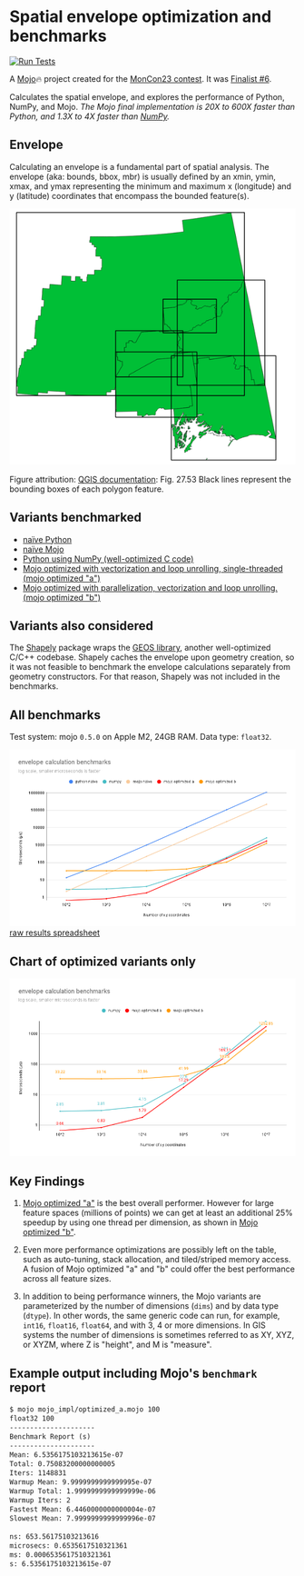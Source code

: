 # Spatial envelope optimization and benchmarks

[![Run Tests](https://github.com/guidorice/modcon23-contest/actions/workflows/tests.yaml/badge.svg)](https://github.com/guidorice/modcon23-contest/actions/workflows/tests.yaml)

A [Mojo](https://github.com/modularml/mojo)🔥 project created for the [MonCon23
contest](https://www.modular.com/mojo). It was
[Finalist #6](https://www.modular.com/newsletters/modverse-weekly-issue-11).

Calculates the spatial envelope, and explores the performance of Python, NumPy,
and Mojo. *The Mojo final implementation is 20X to 600X faster than Python,
and 1.3X to 4X faster than [NumPy](https://numpy.org/).*

## Envelope

Calculating an envelope is a fundamental part of spatial analysis. The envelope
(aka: bounds, bbox, mbr) is usually defined by an xmin, ymin, xmax, and ymax
representing the minimum and maximum x (longitude) and y (latitude) coordinates
that encompass the bounded feature(s).

![bounding box](./docs/img/bounding_box.png)

Figure attribution: [QGIS documentation](https://docs.qgis.org): Fig. 27.53 Black lines represent the bounding boxes of each polygon feature.

## Variants benchmarked

- [naïve Python](./py_impl/naive.py)
- [naïve Mojo](./mojo_impl/naive.mojo)
- [Python using NumPy (well-optimized C code)](./py_impl/optimized_numpy.py)
- [Mojo optimized with vectorization and loop unrolling, single-threaded (mojo optimized "a")](./mojo_impl/optimized_a.mojo)
- [Mojo optimized with parallelization, vectorization and loop unrolling. (mojo optimized "b")](./mojo_impl/optimized_b.mojo)

## Variants also considered

The [Shapely](https://shapely.readthedocs.io/en/stable/) package wraps the
[GEOS library](https://libgeos.org/), another well-optimized C/C++ codebase.
Shapely caches the envelope upon geometry creation, so it was not feasible to
benchmark the envelope calculations separately from geometry constructors. For
that reason, Shapely was not included in the benchmarks.

## All benchmarks

Test system: mojo `0.5.0` on Apple M2, 24GB RAM. Data type: `float32`.

![overall benchmarks](./docs/img/benchmarks-1.png)
[raw results spreadsheet](./docs/benchmark-results.ods)

## Chart of optimized variants only

![optimized benchmarks](./docs/img/benchmarks-2.png)

## Key Findings

1. [Mojo optimized "a"](./mojo_impl/optimized_a.mojo) is the best overall
performer. However for large feature spaces (millions of points) we can get
at least an additional 25% speedup by using one thread per dimension, as shown in
[Mojo optimized "b"](./mojo_impl/optimized_b.mojo).

2. Even more performance optimizations are possibly left on the table, such as
auto-tuning, stack allocation, and tiled/striped memory access. A fusion of
Mojo optimized "a" and "b" could offer the best performance across all feature
sizes.

3. In addition to being performance winners, the Mojo variants are
parameterized by the number of dimensions (`dims`) and by data type (`dtype`).
In other words, the same generic code can run, for example, `int16`, `float16`,
`float64`, and with 3, 4 or more dimensions. In GIS systems the number of
dimensions is sometimes referred to as XY, XYZ, or XYZM, where Z is "height",
and M is "measure".

## Example output including Mojo's `benchmark` report

```text
$ mojo mojo_impl/optimized_a.mojo 100
float32 100
---------------------
Benchmark Report (s)
---------------------
Mean: 6.5356175103213615e-07
Total: 0.75083200000000005
Iters: 1148831
Warmup Mean: 9.9999999999999995e-07
Warmup Total: 1.9999999999999999e-06
Warmup Iters: 2
Fastest Mean: 6.4460000000000004e-07
Slowest Mean: 7.9999999999999996e-07

ns: 653.56175103213616
microsecs: 0.6535617510321361
ms: 0.0006535617510321361
s: 6.5356175103213615e-07
```
